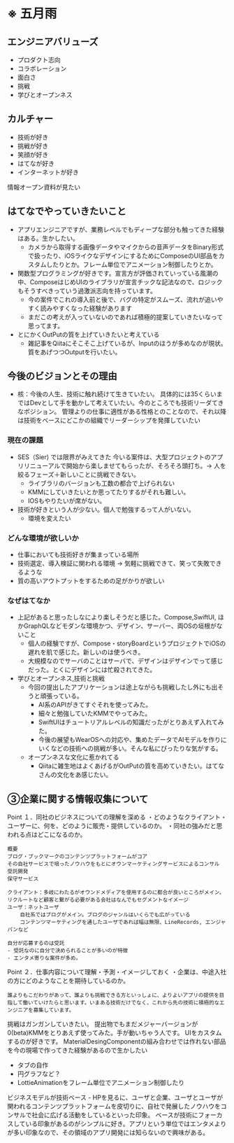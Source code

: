 # ※ 五月雨

## エンジニアバリューズ
- プロダクト志向
- コラボレーション
- 面白さ
- 挑戦
- 学びとオープンネス

## カルチャー
- 技術が好き
- 挑戦が好き
- 笑顔が好き
- はてなが好き
- インターネットが好き

情報オープン資料が見たい


## はてなでやっていきたいこと
- アプリエンジニアですが、業務レベルでもディープな部分も触ってきた経験はある。生かしたい。
    - カメラから取得する画像データやマイクからの音声データをBinary形式で扱ったり、iOSライクなデザインにするためにComposeのUI部品をカスタムしたりとか。フレーム単位でアニメーション制御したりとか。
- 関数型プログラミングが好きです。宣言方が評価されていっている風潮の中、ComposeはじめUIのライブラリが宣言チックな記法なので、ロジックもそうすべきっていう過激派志向を持っています。
    - 今の案件でこれの導入前と後で、バグの特定がスムーズ、流れが追いやすく読みやすくなった経験があります
    - まだこの考えが入っていないのであれば積極的提案していきたいなって思ってます。
- とにかくOutPutの質を上げていきたいと考えている
    - 雑記事をQiitaにそこそこ上げているが、Inputのほうが多めなのが現状。質をあげつつOutputを行いたい。

## 今後のビジョンとその理由
- 核：今後の人生、技術に触れ続けて生きていたい。
具体的には35くらいまではDevとして手を動かして考えていたい。今のところでも技術リーダてきなポジション。
管理よりの仕事に適性がある性格とのことなので、それ以降は技術をベースにどこかの組織でリーダーシップを発揮していたい

### 現在の課題
- SES（Sier) では限界がみえてきた
今いる案件は、大型プロジェクトのアプリリニューアルで開始から楽しませてもらったが、そろそろ頭打ち。-> 人を絞るフェーズ＋新しいことに挑戦できない。
    - ライブラリのバージョンも工数の都合で上げられない
    - KMMにしていきたいとか思ってたりするがそれも難しい。
    - IOSもやりたいが席がない。
- 技術が好きという人が少ない。個人で勉強するって人がいない。
    - 環境を変えたい

### どんな環境が欲しいか
- 仕事においても技術好きが集まっている場所
- 技術選定、導入検証に関われる環境 -> 気軽に挑戦できて、笑って失敗できるような
- 質の高いアウトプットをするための足がかりが欲しい

### なぜはてなか
- 上記があると思ったしなにより楽しそうだと感じた。Compose,SwiftUI, ほかGraphQLなどモダンな環境かつ、デザイン、サーバー、両OSの垣根がないこと
    - 個人の経験ですが、Compose・storyBoardというプロジェクトでiOSの遅れを肌で感じた。新しいのは使うべき。
    - 大規模なのでサーバのことはサーバで、デザインはデザインでって感じだった。とくにデザインには忙殺されてきた。
- 学びとオープンネス,技術と挑戦
    - 今回の提出したアプリケーションは途上ながらも挑戦したし外にも出そうと頑張っている。
        - AI系のAPIがきてすぐそれを使ってみた。
        - 細々と勉強していたKMMでやってみた。
        - SwiftUIはチュートリアルレベルの知識だったがとりあえず入れてみた。
        - 今後の展望もWearOSへの対応や、集めたデータでAIモデルを作りにいくなどの技術への挑戦が多い。そんな私にぴったりな気がする。    
    - オープンネスな文化に惹かれてる
        - Qiitaに雑生地はよくあげるがOutPutの質を高めていきたい。はてなさんの文化をあ感じたい。

## ③企業に関する情報収集について
Point １．同社のビジネスについての理解を深める
・どのようなクライアント・ユーザーに、何を、どのように販売・提供しているのか。
・同社の強みだと思われる点はどこになるのか。
```
概要
ブログ・ブックマークのコンテンツプラットフォームがコア
その自社サービスで培ったノウハウをもとにオウンマーケティングサービスによるコンサル
受託開発
保守サービス

クライアント：多岐にわたるがオウンドメディアを使用するのに都合が良いところがメイン。リクルートなど顧客と繋がる必要がある会社はなんでもセグメントなイメージ
ユーザ：ネットユーザ
    自社系ではブログがメイン。ブログのジャンルはいくらでも広がっている
    コンテンツマーケティングを通したユーザであれば幅は無限、LineRecords, エンジャパンなど

自分が応募するのは受託
- 受託なのに自分で決められることが多いのが特徴
- エンタメ寄りな案件が多め。
```
Point ２．仕事内容について理解・予測・イメージしておく
・企業は、中途入社の方にどのようなことを期待しているのか。

```
誰よりもこだわりがあって、誰よりも挑戦できる方といっしょに、よりよいアプリの提供を目指して働いていけたらと思います。いまある技術だけでなく、これから先の技術に積極的なエンジニアを募集しています。
```
挑戦はガンガンしていきたい。
提出物でもまだメジャーバージョンが0(beta)KMMをとりあえず使ってみた。手が動いちゃう人です。
UIをカスタムするのが好きです。
MaterialDesingComponentの組み合わせでは作れない部品を今の現場で作ってきた経験があるので生かしたい
- タブの自作
- 円グラフなど？
- LottieAnimationをフレーム単位でアニメーション制御したり

ビジネスモデルが技術ベース
    - HPを見るに、ユーザと企業、ユーザとユーザが関われるコンテンツプラットフォームを皮切りに、自社で発展したノウハウをコンサルで社会に広げる活動をしているといった印象。
    ベースが技術にフォーカスしている印象があるのがシンプルに好き。アプリという単位ではエンタメよりが多い印象なので、その領域のアプリ開発には知らないので興味がある。
